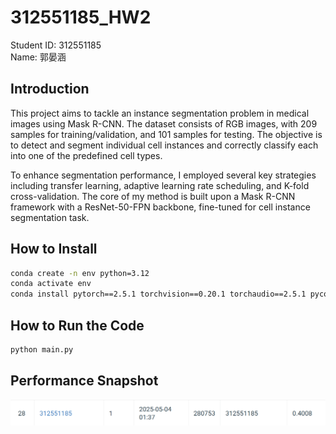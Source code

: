 # 312551185_HW2
Student ID: 312551185\
Name: 郭晏涵

## Introduction
This project aims to tackle an instance segmentation problem in medical images using Mask R-CNN. The dataset consists of RGB images, with 209 samples for training/validation, and 101 samples for testing. The objective is to detect and segment individual cell instances and correctly classify each into one of the predefined cell types.

To enhance segmentation performance, I employed several key strategies including transfer learning, adaptive learning rate scheduling, and K-fold cross-validation. The core of my method is built upon a Mask R-CNN framework with a ResNet-50-FPN backbone, fine-tuned for cell instance segmentation task.

## How to Install
```bash
conda create -n env python=3.12
conda activate env
conda install pytorch==2.5.1 torchvision==0.20.1 torchaudio==2.5.1 pycocotools==2.0.8 -c pytorch -c nvidia
```

## How to Run the Code
```bash
python main.py
```

## Performance Snapshot
![image](https://github.com/slovengel/312551185_HW3/blob/main/codabench_snapshot.PNG)
